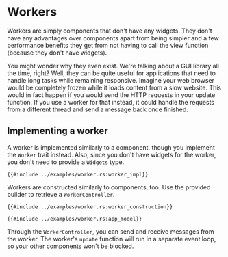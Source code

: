 # Workers

Workers are simply components that don't have any widgets. They don't have any
advantages over components apart from being simpler and a few performance
benefits they get from not having to call the view function (because they don't
have widgets).

You might wonder why they even exist. We're talking about a GUI library all the
time, right? Well, they can be quite useful for applications that need to handle
long tasks while remaining responsive. Imagine your web browser would be
completely frozen while it loads content from a slow website. This would in fact
happen if you would send the HTTP requests in your update function. If you use a
worker for that instead, it could handle the requests from a different thread
and send a message back once finished.

## Implementing a worker

A worker is implemented similarly to a component, though you implement the
`Worker` trait instead. Also, since you don't have widgets for the worker, you
don't need to provide a `Widgets` type.

```rust,ignore
{{#include ../examples/worker.rs:worker_impl}}
```

Workers are constructed similarly to components, too. Use the provided builder
to retrieve a `WorkerController`.

```rust,ignore
{{#include ../examples/worker.rs:worker_construction}}
```

```rust,ignore
{{#include ../examples/worker.rs:app_model}}
```

Through the `WorkerController`, you can send and receive messages from the
worker. The worker's `update` function will run in a separate event loop, so
your other components won't be blocked.
